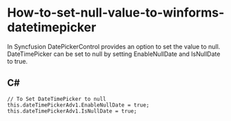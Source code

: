 # How-to-set-null-value-to-winforms-datetimepicker
In Syncfusion DatePickerControl provides an option to set the value to null. DateTimePicker can be set to null by setting EnableNullDate and IsNullDate to true.

## C#
    // To Set DateTimePicker to null
    this.dateTimePickerAdv1.EnableNullDate = true;
    this.dateTimePickerAdv1.IsNullDate = true;
